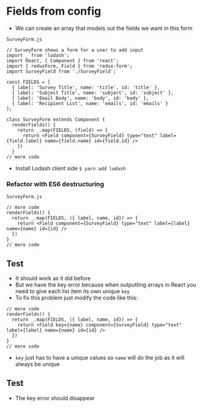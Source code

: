 # Fields from config
* We can create an array that models out the fields we want in this form

`SurveyForm.js`

```
// SurveyForm shows a form for a user to add input
import _ from 'lodash';
import React, { Component } from 'react';
import { reduxForm, Field } from 'redux-form';
import SurveyField from './SurveyField';

const FIELDS = [
  { label: 'Survey Title', name: 'title', id: 'title' },
  { label: 'Subject Title', name: 'subject', id: 'subject' },
  { label: 'Email Body', name: 'body', id: 'body' },
  { label: 'Recipient List', name: 'emails', id: 'emails' }
];

class SurveyForm extends Component {
  renderFields() {
    return _.map(FIELDS, (field) => {
      return <Field component={SurveyField} type="text" label={field.label} name={field.name} id={field.id} />
    })
  }
// more code
```

* Install Lodash client side `$ yarn add lodash`

### Refactor with ES6 destructuring
`SurveyForm.js`

```
// more code
renderFields() {
  return _.map(FIELDS, ({ label, name, id}) => {
    return <Field component={SurveyField} type="text" label={label} name={name} id={id} />
  })
}
// more code
```

## Test
* It should work as it did before
* But we have the key error because when outputting arrays in React you need to give each list item its own unique `key`
* To fix this problem just modify the code like this:

```
// more code
renderFields() {
  return _.map(FIELDS, ({ label, name, id}) => {
    return <Field key={name} component={SurveyField} type="text" label={label} name={name} id={id} />
  })
}
// more code
```

* `key` just has to have a unique values so `name` will do the job as it will always be unique

## Test
* The key error should disappear
